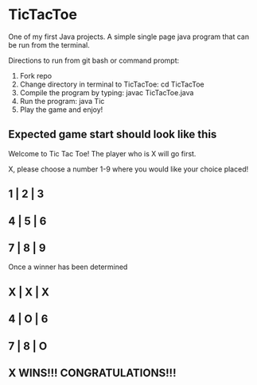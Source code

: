 # TicTacToe

One of my first Java projects. A simple single page java program that can be run from the terminal.

Directions to run from git bash or command prompt:
1) Fork repo
2) Change directory in terminal to TicTacToe:
   cd TicTacToe
3) Compile the program by typing:
   javac TicTacToe.java
4) Run the program:
   java Tic
5) Play the game and enjoy!

  
Expected game start should look like this
-----------------------------------------

Welcome to Tic Tac Toe!
The player who is X will go first.

X, please choose a number 1-9 where you would like your choice placed!

  1 | 2 | 3
  ----------
  4 | 5 | 6
  ----------
  7 | 8 | 9
  ----------
  

Once a winner has been determined

  X | X | X
  ----------
  4 | O | 6
  ----------
  7 | 8 | O
  ----------

X WINS!!! CONGRATULATIONS!!!
----------------------------
